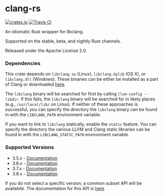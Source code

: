 clang-rs
========

[![crates.io](https://img.shields.io/crates/v/clang.svg)](https://crates.io/crates/clang)
[![Travis CI](https://travis-ci.org/KyleMayes/clang-rs.svg?branch=master)](https://travis-ci.org/KyleMayes/clang-rs)

An idiomatic Rust wrapper for libclang.

Supported on the stable, beta, and nightly Rust channels.

Released under the Apache License 2.0.

### Dependencies

This crate depends on `libclang.so` (Linux), `libclang.dylib` (OS X), or `libclang.dll` (Windows).
These binaries can be either be installed as a part of Clang or downloaded
[here](http://llvm.org/releases/download.html).

The `libclang` binary will be searched for first by calling `llvm-config --libdir`. If this fails,
the `libclang` binary will be searched for in likely places (e.g., `/usr/local/lib/` on Linux). If
neither of these approaches is successful, you can specify the directory the `libclang` binary can
be found in with the `LIBCLANG_PATH` environment variable.

If you want to link to `libclang` statically, enable the `static` feature. You can specify the
directory the various LLVM and Clang static libraries can be found in with the
`LIBCLANG_STATIC_PATH` environment variable.

### Supported Versions

* 3.5.x - [Documentation](https://kylemayes.github.io/clang-rs/3_5/clang)
* 3.6.x - [Documentation](https://kylemayes.github.io/clang-rs/3_6/clang)
* 3.7.x - [Documentation](https://kylemayes.github.io/clang-rs/3_7/clang)
* 3.8.x - [Documentation](https://kylemayes.github.io/clang-rs/3_8/clang)

If you do not select a specific version, a common subset API will be availabile. The documentation
for this API is [here](https://kylemayes.github.io/clang-rs/all/clang).
